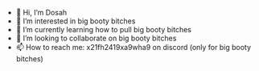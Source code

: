 - 👋 Hi, I’m Dosah
- 👀 I’m interested in big booty bitches
- 🌱 I’m currently learning how to pull big booty bitches
- 💞️ I’m looking to collaborate on big booty bitches
- 📫 How to reach me: x21fh2419xa9wha9 on discord (only for big booty bitches)

<!---
DossyWossy/DossyWossy is a ✨ special ✨ repository because its `README.md` (this file) appears on your GitHub profile.
You can click the Preview link to take a look at your changes.
--->
